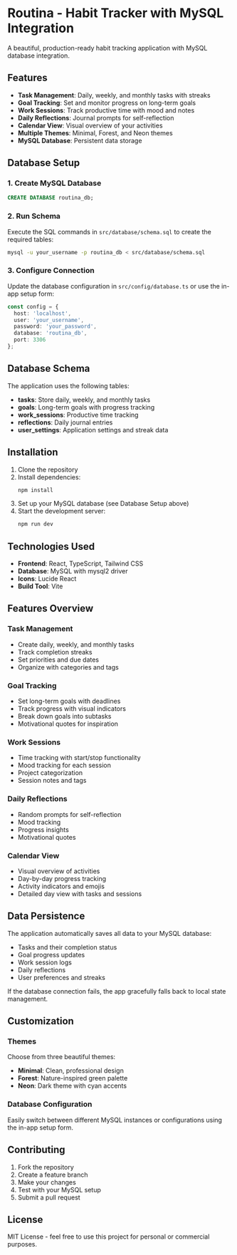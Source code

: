 # Routina - Habit Tracker with MySQL Integration

A beautiful, production-ready habit tracking application with MySQL database integration.

## Features

- **Task Management**: Daily, weekly, and monthly tasks with streaks
- **Goal Tracking**: Set and monitor progress on long-term goals
- **Work Sessions**: Track productive time with mood and notes
- **Daily Reflections**: Journal prompts for self-reflection
- **Calendar View**: Visual overview of your activities
- **Multiple Themes**: Minimal, Forest, and Neon themes
- **MySQL Database**: Persistent data storage

## Database Setup

### 1. Create MySQL Database

```sql
CREATE DATABASE routina_db;
```

### 2. Run Schema

Execute the SQL commands in `src/database/schema.sql` to create the required tables:

```bash
mysql -u your_username -p routina_db < src/database/schema.sql
```

### 3. Configure Connection

Update the database configuration in `src/config/database.ts` or use the in-app setup form:

```typescript
const config = {
  host: 'localhost',
  user: 'your_username',
  password: 'your_password',
  database: 'routina_db',
  port: 3306
};
```

## Database Schema

The application uses the following tables:

- **tasks**: Store daily, weekly, and monthly tasks
- **goals**: Long-term goals with progress tracking
- **work_sessions**: Productive time tracking
- **reflections**: Daily journal entries
- **user_settings**: Application settings and streak data

## Installation

1. Clone the repository
2. Install dependencies:
   ```bash
   npm install
   ```
3. Set up your MySQL database (see Database Setup above)
4. Start the development server:
   ```bash
   npm run dev
   ```

## Technologies Used

- **Frontend**: React, TypeScript, Tailwind CSS
- **Database**: MySQL with mysql2 driver
- **Icons**: Lucide React
- **Build Tool**: Vite

## Features Overview

### Task Management
- Create daily, weekly, and monthly tasks
- Track completion streaks
- Set priorities and due dates
- Organize with categories and tags

### Goal Tracking
- Set long-term goals with deadlines
- Track progress with visual indicators
- Break down goals into subtasks
- Motivational quotes for inspiration

### Work Sessions
- Time tracking with start/stop functionality
- Mood tracking for each session
- Project categorization
- Session notes and tags

### Daily Reflections
- Random prompts for self-reflection
- Mood tracking
- Progress insights
- Motivational quotes

### Calendar View
- Visual overview of activities
- Day-by-day progress tracking
- Activity indicators and emojis
- Detailed day view with tasks and sessions

## Data Persistence

The application automatically saves all data to your MySQL database:
- Tasks and their completion status
- Goal progress updates
- Work session logs
- Daily reflections
- User preferences and streaks

If the database connection fails, the app gracefully falls back to local state management.

## Customization

### Themes
Choose from three beautiful themes:
- **Minimal**: Clean, professional design
- **Forest**: Nature-inspired green palette
- **Neon**: Dark theme with cyan accents

### Database Configuration
Easily switch between different MySQL instances or configurations using the in-app setup form.

## Contributing

1. Fork the repository
2. Create a feature branch
3. Make your changes
4. Test with your MySQL setup
5. Submit a pull request

## License

MIT License - feel free to use this project for personal or commercial purposes.